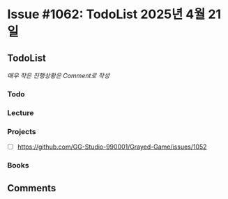 # Issue #1062: TodoList 2025년 4월 21일

## TodoList

*매우 작은 진행상황은 Comment로 작성*

### Todo  

### Lecture

### Projects

- [ ] https://github.com/GG-Studio-990001/Grayed-Game/issues/1052

### Books


## Comments

